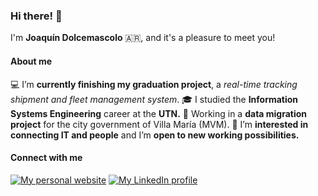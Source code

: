 ### Hi there! 👋

I'm **Joaquín Dolcemascolo** 🇦🇷, and it's a pleasure to meet you!

#### About me

💻 I’m **currently finishing my graduation project**, a *real-time tracking shipment and fleet management system*.
🎓 I studied the **Information Systems Engineering** career at the **UTN.**
💼 Working in a **data migration project** for the city government of Villa María (MVM).
💬 I’m **interested in connecting IT and people** and I’m **open to new working possibilities.** 

#### Connect with me

[![My personal website](https://i.imgur.com/wZ1SaOH.png)](https://joaquin-dolcemascolo.netlify.app/) [![My LinkedIn profile](https://i.imgur.com/cZc2gDZ.png)](https://www.linkedin.com/in/joaquin-dolcemascolo/)
